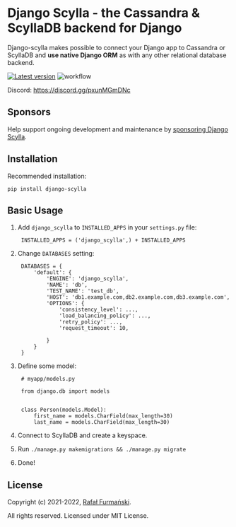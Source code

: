 # Django Scylla - the Cassandra & ScyllaDB backend for Django

Django-scylla makes possible to connect your Django app to Cassandra or ScyllaDB and **use native Django ORM** as with any other relational database backend.


[![Latest version](https://img.shields.io/pypi/v/django-scylla.svg "Latest version")](https://pypi.python.org/pypi/django-scylla/)
![workflow](https://github.com/r4fek/django-scylla/actions/workflows/tox.yml/badge.svg)

Discord: https://discord.gg/pxunMGmDNc

## Sponsors ##
Help support ongoing development and maintenance by [sponsoring Django Scylla](https://github.com/sponsors/r4fek).

## Installation ##

Recommended installation:

    pip install django-scylla

## Basic Usage ##

1. Add `django_scylla` to `INSTALLED_APPS` in your `settings.py` file:

        INSTALLED_APPS = ('django_scylla',) + INSTALLED_APPS

2. Change `DATABASES` setting:

        DATABASES = {
            'default': {
                'ENGINE': 'django_scylla',
                'NAME': 'db',
                'TEST_NAME': 'test_db',
                'HOST': 'db1.example.com,db2.example.com,db3.example.com',
                'OPTIONS': {
                    'consistency_level': ...,
                    'load_balancing_policy': ...,
                    'retry_policy': ...,
                    'request_timeout': 10,

                }
            }
        }

3. Define some model:

        # myapp/models.py

        from django.db import models


        class Person(models.Model):
            first_name = models.CharField(max_length=30)
            last_name = models.CharField(max_length=30)


4. Connect to ScyllaDB and create a keyspace.
5. Run `./manage.py makemigrations && ./manage.py migrate`
6. Done!

## License ##
Copyright (c) 2021-2022, [Rafał Furmański](https://linkedin.com/in/furmanski).

All rights reserved. Licensed under MIT License.
